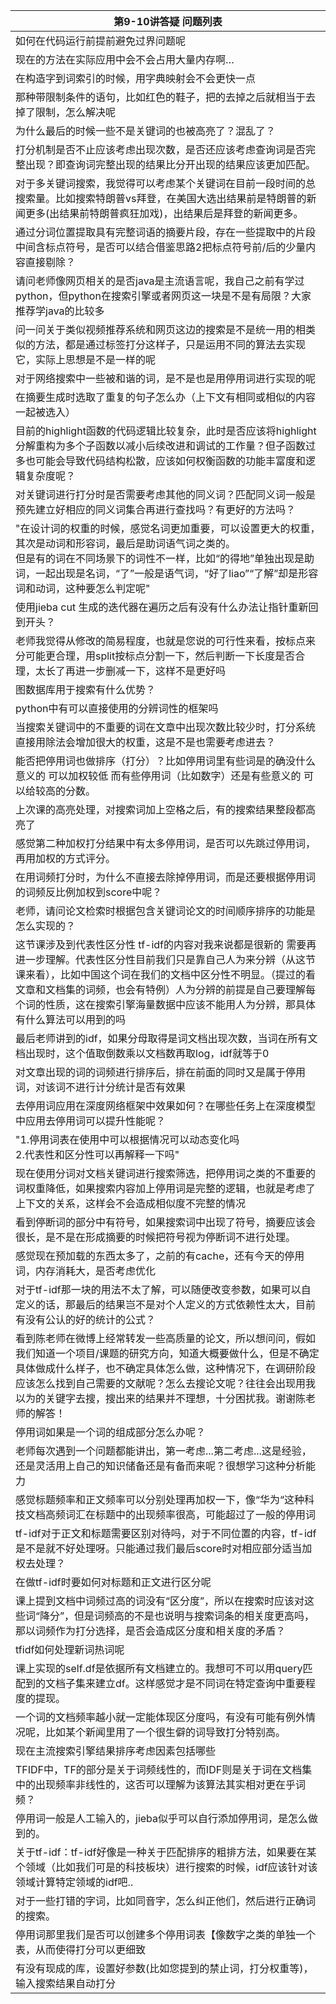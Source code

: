| 第9-10讲答疑&nbsp;问题列表  |
|--------------|
|如何在代码运行前提前避免过界问题呢|
|现在的方法在实际应用中会不会占用大量内存啊…|
|在构造字到词索引的时候，用字典映射会不会更快一点|
|那种带限制条件的语句，比如红色的鞋子，把的去掉之后就相当于去掉了限制，怎么解决呢|
|为什么最后的时候一些不是关键词的也被高亮了？混乱了？|
|打分机制是否不止应该考虑出现次数，是否还应该考虑查询词是否完整出现？即查询词完整出现的结果比分开出现的结果应该更加匹配。|
|对于多关键词搜索，我觉得可以考虑某个关键词在目前一段时间的总搜索量。比如搜索特朗普vs拜登，在美国大选出结果前是特朗普的新闻更多(出结果前特朗普疯狂加戏)，出结果后是拜登的新闻更多。|
|通过分词位置提取具有完整词语的摘要片段，存在一些提取中的片段中间含标点符号，是否可以结合借鉴思路2把标点符号前/后的少量内容直接剔除？|
|请问老师像网页相关的是否java是主流语言呢，我自己之前有学过python，但python在搜索引擎或者网页这一块是不是有局限？大家推荐学java的比较多|
|问一问关于类似视频推荐系统和网页这边的搜索是不是统一用的相类似的方法，都是通过标签打分这样子，只是运用不同的算法去实现它，实际上思想是不是一样的呢|
|对于网络搜索中一些被和谐的词，是不是也是用停用词进行实现的呢|
|在摘要生成时选取了重复的句子怎么办（上下文有相同或相似的内容一起被选入）|
|目前的highlight函数的代码逻辑比较复杂，此时是否应该将highlight分解重构为多个子函数以减小后续改进和调试的工作量？但子函数过多也可能会导致代码结构松散，应该如何权衡函数的功能丰富度和逻辑复杂度呢？|
|对关键词进行打分时是否需要考虑其他的同义词？匹配同义词一般是预先建立好相应的同义词集合再进行查找吗？有更好的方法吗？|
|"在设计词的权重的时候，感觉名词更加重要，可以设置更大的权重，其次是动词和形容词，最后是助词语气词之类的。<br/>但是有的词在不同场景下的词性不一样，比如“的得地”单独出现是助词，一起出现是名词，“了”一般是语气词，“好了liao”“了解”却是形容词和动词，这种要怎么判定呢"|
|使用jieba cut 生成的迭代器在遍历之后有没有什么办法让指针重新回到开头？|
|老师我觉得从修改的简易程度，也就是您说的可行性来看，按标点来分可能更合理，用split按标点分割一下，然后判断一下长度是否合理，太长了再进一步删减一下，这样不是更好吗|
|图数据库用于搜索有什么优势？|
|python中有可以直接使用的分辨词性的框架吗|
|当搜索关键词中的不重要的词在文章中出现次数比较少时，打分系统直接用除法会增加很大的权重，这是不是也需要考虑进去？|
|能否把停用词也做排序（打分）？比如停用词里有些词是的确没什么意义的 可以加权较低 而有些停用词（比如数字）还是有些意义的 可以给较高的分数。|
|上次课的高亮处理，对搜索词加上空格之后，有的搜索结果整段都高亮了|
|感觉第二种加权打分结果中有太多停用词，是否可以先跳过停用词，再用加权的方式评分。|
|在用词频打分时，为什么不直接去除掉停用词，而是还要根据停用词的词频反比例加权到score中呢？|
|老师，请问论文检索时根据包含关键词论文的时间顺序排序的功能是怎么实现的？|
|这节课涉及到代表性区分性 tf-idf的内容对我来说都是很新的 需要再进一步理解。代表性区分性目前我们只是靠自己人为来分辨（从这节课来看），比如中国这个词在我们的文档中区分性不明显。（提过的看文章和文档集的词频，也会有特例）人为分辨的前提是自己要理解每个词的性质，这在搜索引擎海量数据中应该不能用人为分辨，那具体有什么算法可以用到的吗|
|最后老师讲到的idf，如果分母取得是词文档出现次数，当词在所有文档出现时，这个值取倒数乘以文档数再取log，idf就等于0|
|对文章出现的词的词频进行排序后，排在前面的同时又是属于停用词，对该词不进行计分统计是否有效果|
|去停用词应用在深度网络框架中效果如何？在哪些任务上在深度模型中应用去停用词可以提升性能呢？|
|"1.停用词表在使用中可以根据情况可以动态变化吗<br/>2.代表性和区分性可以再解释一下吗"|
|现在使用分词对文档关键词进行搜索筛选，把停用词之类的不重要的词权重降低，如果搜索内容加上停用词是完整的逻辑，也就是考虑了上下文的关系，这样会不会造成相似度不完整的情况|
|看到停断词的部分中有符号，如果搜索词中出现了符号，摘要应该会很长，是不是在形成摘要的时候把符号视为停断词不进行处理。|
|感觉现在预加载的东西太多了，之前的有cache，还有今天的停用词，内存消耗大，是否考虑优化|
|对于tf-idf那一块的用法不太了解，可以随便改变参数，如果可以自定义的话，那最后的结果岂不是对个人定义的方式依赖性太大，目前有没有公认的好的统计的公式？|
|看到陈老师在微博上经常转发一些高质量的论文，所以想问问，假如我们知道一个项目/课题的研究方向，知道大概要做什么，但是不确定具体做成什么样子，也不确定具体怎么做，这种情况下，在调研阶段应该怎么找到自己需要的文献呢？怎么去搜论文呢？往往会出现用我以为的关键字去搜，搜出来的结果并不理想，十分困扰我。谢谢陈老师的解答！|
|停用词如果是一个词的组成部分怎么办呢？|
|老师每次遇到一个问题都能讲出，第一考虑...第二考虑...这是经验，还是灵活用上自己的知识储备还是有备而来呢？很想学习这种分析能力|
|感觉标题频率和正文频率可以分别处理再加权一下，像“华为“这种科技文档高频词汇在标题中的出现频率很高，可能超过了一般的停用词|
|tf-idf对于正文和标题需要区别对待吗，对于不同位置的内容，tf-idf是不是就不好处理呀。只能通过我们最后score时对相应部分适当加权去处理？|
|在做tf-idf时要如何对标题和正文进行区分呢|
|课上提到文档中词频过高的词没有“区分度”，所以在搜索时应该对这些词“降分”，但是词频高的不是也说明与搜索词条的相关度更高吗，那以词频作为打分选择，是否会造成区分度和相关度的矛盾？|
|tfidf如何处理新词热词呢|
|课上实现的self.df是依据所有文档建立的。我想可不可以用query匹配到的文档子集来建立df。这样感觉才是不同词在特定查询中重要程度的提现。|
|一个词的文档频率越小就一定能体现区分度吗，有没有可能有例外情况呢，比如某个新闻里用了一个很生僻的词导致打分特别高。|
|现在主流搜索引擎结果排序考虑因素包括哪些|
|TFIDF中，TF的部分是关于词频线性的，而IDF则是关于词在文档集中的出现频率非线性的，这否可以理解为该算法其实相对更在乎词频？|
|停用词一般是人工输入的，jieba似乎可以自行添加停用词，是怎么做到的。|
|关于tf-idf：tf-idf好像是一种关于匹配排序的粗排方法，如果要在某个领域（比如我们可是的科技板块）进行搜索的时候，idf应该针对该领域计算特定领域的idf吧..|
|对于一些打错的字词，比如同音字，怎么纠正他们，然后进行正确词的搜索。|
|停用词那里我们是否可以创建多个停用词表【像数字之类的单独一个表，从而使得打分可以更细致|
|有没有现成的库，设置好参数(比如您提到的禁止词，打分权重等)，输入搜索结果自动打分|